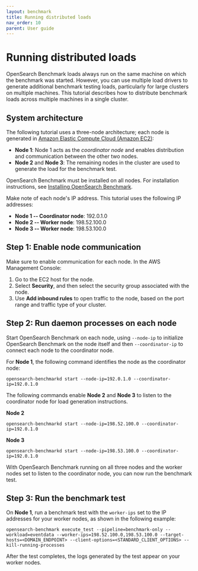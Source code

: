 ```yaml
---
layout: benchmark
title: Running distributed loads
nav_order: 10
parent: User guide
---
```


# Running distributed loads 


OpenSearch Benchmark loads always run on the same machine on which the benchmark was started. However, you can use multiple load drivers to generate additional benchmark testing loads, particularly for large clusters on multiple machines. This tutorial describes how to distribute benchmark loads across multiple machines in a single cluster.

## System architecture 

The following tutorial uses a three-node architecture; each node is generated in [Amazon Elastic Compute Cloud (Amazon EC2)](https://docs.aws.amazon.com/ec2/?nc2=h_ql_doc_ec2):

- **Node 1**: Node 1 acts as the _coordinator node_ and enables distribution and communication between the other two nodes.
- **Node 2** and **Node 3**: The remaining nodes in the cluster are used to generate the load for the benchmark test.

OpenSearch Benchmark must be installed on all nodes. For installation instructions, see [Installing OpenSearch Benchmark]({{site.url}}{{site.baseurl}}/benchmark/user-guide/installing-benchmark/).

Make note of each node's IP address. This tutorial uses the following IP addresses:

- **Node 1 -- Coordinator node**: 192.0.1.0
- **Node 2 -- Worker node**: 198.52.100.0
- **Node 3 -- Worker node**: 198.53.100.0

## Step 1: Enable node communication

Make sure to enable communication for each node. In the AWS Management Console:

1. Go to the EC2 host for the node.
2. Select **Security**, and then select the security group associated with the node. 
3. Use **Add inbound rules** to open traffic to the node, based on the port range and traffic type of your cluster.

## Step 2: Run daemon processes on each node

Start OpenSearch Benchmark on each node, using `--node-ip` to initialize OpenSearch Benchmark on the node itself and then `--coordinator-ip` to connect each node to the coordinator node.

For **Node 1**, the following command identifies the node as the coordinator node:

```
opensearch-benchmarkd start --node-ip=192.0.1.0 --coordinator-ip=192.0.1.0
```

The following commands enable **Node 2** and **Node 3** to listen to the coordinator node for load generation instructions.

**Node 2**

```
opensearch-benchmarkd start --node-ip=198.52.100.0 --coordinator-ip=192.0.1.0
```

**Node 3**

```
opensearch-benchmarkd start --node-ip=198.53.100.0 --coordinator-ip=192.0.1.0
```

With OpenSearch Benchmark running on all three nodes and the worker nodes set to listen to the coordinator node, you can now run the benchmark test.

## Step 3: Run the benchmark test

On **Node 1**, run a benchmark test with the `worker-ips` set to the IP addresses for your worker nodes, as shown in the following example:

```
opensearch-benchmark execute_test --pipeline=benchmark-only --workload=eventdata --worker-ips=198.52.100.0,198.53.100.0 --target-hosts=<DOMAIN_ENDPOINT> --client-options=<STANDARD_CLIENT_OPTIONS> --kill-running-processes
```

After the test completes, the logs generated by the test appear on your worker nodes.

